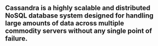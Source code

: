 ## Cassandra is a highly scalable and distributed NoSQL database system designed for handling large amounts of data across multiple commodity servers without any single point of failure.
